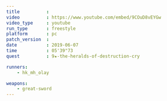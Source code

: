 ```yaml
---
title          :
video          : https://www.youtube.com/embed/9COuD8vEYGw
video_type     : youtube
run_type       : freestyle
platform       : pc
patch_version  :
date           : 2019-06-07
time           : 05'39"73
quest          : 9★-the-heralds-of-destruction-cry

runners:
    - hk_mh_olay

weapons:
    - great-sword
---
```

